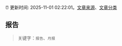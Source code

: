 :alarm_clock: 更新时间: 2025-11-01 02:22:01。[文章来源](/README.md)、[文章分类](/TAGS.md)

## 报告


> 关键字：`报告`、`月报`



